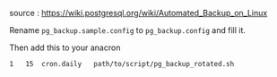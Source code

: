 source : https://wiki.postgresql.org/wiki/Automated_Backup_on_Linux

Rename `pg_backup.sample.config` to `pg_backup.config` and fill it.

Then add this to your anacron

`1   15	 cron.daily   path/to/script/pg_backup_rotated.sh`
